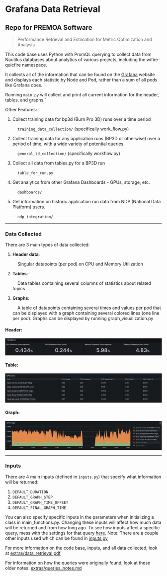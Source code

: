 # Grafana Data Retrieval

## Repo for PREMOA Software

> Performance Retrieval and Estimation for Metric Optimization and Analysis

This code base uses Python with PromQL querying to collect data from Nautilus databases about analytics of various projects, including the wifire-quicfire namespace.

It collects all of the information that can be found on the [Grafana](https://grafana.nrp-nautilus.io/d/85a562078cdf77779eaa1add43ccec1e/kubernetes-compute-resources-namespace-pods?orgId=1&var-datasource=default&var-cluster=&var-namespace=wifire-quicfire&from=1690454188000&to=1690472188000) website and displays each statistic by Node and Pod, rather than a sum of all pods like Grafana does.

Running `main.py` will collect and print all current information for the header, tables, and graphs.`

Other Features:

1. Collect training data for bp3d (Burn Pro 3D) runs over a time period

   &nbsp; &nbsp; `training_data_collection/` (specifically work_flow.py)

2. Collect training data for any application runs (BP3D or otherwise) over a period of time, with a wide variety of potential queries.

   &nbsp; &nbsp; `general_td_collection/` (specifically workflow.py)

3. Collect all data from tables.py for a BP3D run

   &nbsp; &nbsp; `table_for_run.py`

4. Get analytics from other Grafana Dashboards - GPUs, storage, etc.

   &nbsp; &nbsp; `dashboards/`

5. Get information on historic application run data from NDP (National Data Platform) users.

   &nbsp; &nbsp; `ndp_integration/`

---

### Data Collected

There are 3 main types of data collected:

1. **Header data**:

   &nbsp; &nbsp; Singular datapoints (per pod) on CPU and Memory Utilization

2. **Tables**:

   &nbsp; &nbsp; Data tables containing several columns of statistics about related topics

3. **Graphs**:

   &nbsp; &nbsp; A table of datapoints containing several times and values per pod that can be displayed with a graph containing several colored lines (one line per pod). Graphs can be displayed by running graph_visualization.py

#### Header:

![Header](extras/readme_photos/example_header.png)

#### Table:

![Tables](extras/readme_photos/example_table.png)

#### Graph:

![Graphs](extras/readme_photos/example_graph.png)

---

### Inputs

There are 4 main inputs (defined in `inputs.py`) that specify what information will be returned:

1. `DEFAULT_DURATION`
2. `DEFAULT_GRAPH_STEP`
3. `DEFAULT_GRAPH_TIME_OFFSET`
4. `DEFAULT_FINAL_GRAPH_TIME`

You can also specify specific inputs in the parameters when initializing a class in main_functions.py. Changing these inputs will affect how much data will be returned and from how long ago.
To see how inputs affect a specific query, mess with the settings for that query [here](https://thanos.nrp-nautilus.io/).
Note: There are a couple other inputs used which can be found in [inputs.py](inputs.py)

For more information on the code base, inputs, and all data collected, look at [extras/data_retrieval.pdf](extras/data_retrieval.pdf)

For information on how the queries were originally found, look at these older notes: [extras/queries_notes.md](extras/queries_notes.md)
